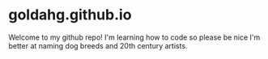 # goldahg.github.io

Welcome to my github repo!
I'm learning how to code so please be nice
I'm better at naming dog breeds and 20th century artists.
